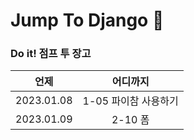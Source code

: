 # Jump To Django 🚀
### **Do it!** 점프 투 장고

|언제|어디까지|
|:---:|:---:|
|2023.01.08|1-05 파이참 사용하기|
|2023.01.09|2-10 폼|

